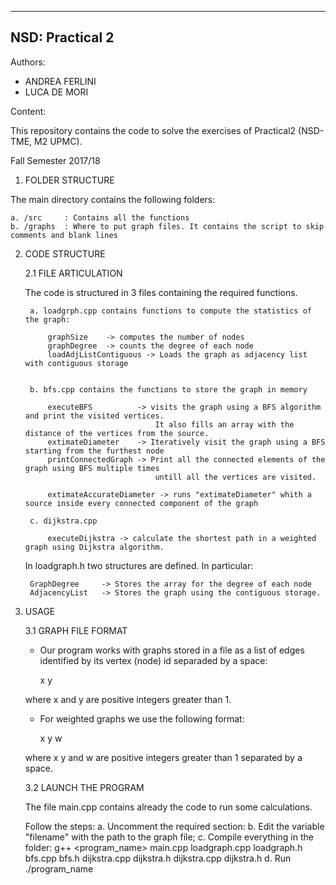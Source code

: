 --------------------
NSD: Practical 2
--------------------

Authors:
- ANDREA FERLINI
- LUCA DE MORI

Content:

This repository contains the code to solve the exercises of Practical2 (NSD-TME, M2 UPMC).

Fall Semester 2017/18


1. FOLDER STRUCTURE

The main directory contains the following folders:
	
	a. /src   	: Contains all the functions
	b. /graphs 	: Where to put graph files. It contains the script to skip comments and blank lines
	

2. CODE STRUCTURE

	2.1 FILE ARTICULATION

	The code is structured in 3 files containing the required functions.

		a. loadgrph.cpp contains functions to compute the statistics of the graph:

			graphSize 	 -> computes the number of nodes
			graphDegree  -> counts the degree of each node
			loadAdjListContiguous -> Loads the graph as adjacency list with contiguous storage
			

		b. bfs.cpp contains the functions to store the graph in memory

			executeBFS 			-> visits the graph using a BFS algorithm and print the visited vertices.
									It also fills an array with the distance of the vertices from the source.
			extimateDiameter 	-> Iteratively visit the graph using a BFS starting from the furthest node
			printConnectedGraph -> Print all the connected elements of the graph using BFS multiple times
									untill all the vertices are visited.

			extimateAccurateDiameter -> runs "extimateDiameter" whith a source inside every connected component of the graph

		c. dijkstra.cpp

			executeDijkstra -> calculate the shortest path in a weighted graph using Dijkstra algorithm.


	In loadgraph.h two structures are defined. In particular:

		GraphDegree 	-> Stores the array for the degree of each node
		AdjacencyList   -> Stores the graph using the contiguous storage.

	

3. USAGE
	
	3.1 GRAPH FILE FORMAT

	- Our program works with graphs stored in a file as a list of edges identified by its vertex (node) id separaded by a space:

		x y

	where x and y are positive integers greater than 1.

	- For weighted graphs we use the following format:

		x y w

	where x y and w are positive integers greater than 1 separated by a space.

	3.2 LAUNCH THE PROGRAM

	The file main.cpp contains already the code to run some calculations.

	Follow the steps:
		a. Uncomment the required section:
		b. Edit the variable "filename" with the path to the graph file;
		c. Compile everything in the folder:
			g++ <program_name> main.cpp loadgraph.cpp loadgraph.h bfs.cpp bfs.h dijkstra.cpp dijkstra.h dijkstra.cpp dijkstra.h
		d. Run ./program_name
